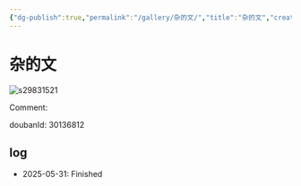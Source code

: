 ```yaml
---
{"dg-publish":true,"permalink":"/gallery/杂的文/","title":"杂的文","created":"2025-06-21T17:59:43.949+08:00"}
---
```



# 杂的文

![s29831521](https://hiraeth-picbed.oss-cn-beijing.aliyuncs.com/s29831521.webp)

Comment: 



doubanId: 30136812

## log

- 2025-05-31: Finished
